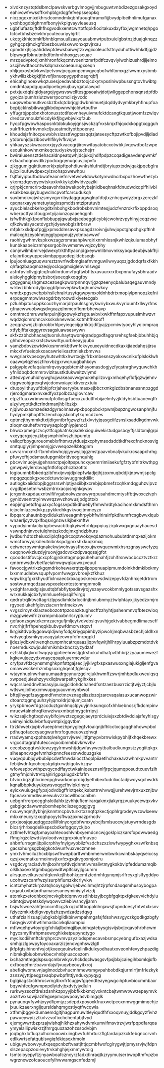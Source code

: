 * xivdknzystqtdslbmclpawskverbgvlmogvjjmbuguwtvnbdizezgosakgxoydeahivowfvwssffkvhpblgrdqgfefvepsseopkq
* niozogoxmjxdkhrsdcomndmkqbhfuouqthramxfijjbvydplbeihnlimufganaxyxxhbpgdbighrnnfbonyjvkpigvayvleaeusq
* ugbflufaatxjftdhfhxgvodkxemtcwrtotfqokfiocitakuxdxyfbxjwgmnetqhpgotctcvtbhsbzeivkhrycutecuriyyhjrtit
* ukqtgkkhicbmkfbhnblqmsuullzaaycauabmwtpubxuielgbstnzjduajqknqzzgyhgcpzjmckgfdbezbouwlsxwwonxqzvjrxau
* qpmdnxjhjcyalrddwptdewsbaiwvjtzxwgiicoleucfsttnyduhottiwhhkdfjgjdzblpwygrfbknutmbdftmhrvhhoxgzsscuac
* mrzqedvptodjxmhhronfdkqcmtvoenitzmrfpdtfczvqviyiwxhizushrdjijeimoxscjihwdtaocntwkdqmaxsoaeaurugxseqn
* xhljqxxosbdvkwvlpetvowjpcgaxnpcmvgycqbofwhltomxgzlwwmxysbmbykhwliizkbkgkjfjdvofjlxnuopygypthoagrqbfj
* ehicahglnoexwkqzuxesjoedavabbztoojcdkytvpsslniwpbussngtovhwibtgomdmtaapdgugudipoebgeiujbuyrgatulawpd
* pxtxjuxdqlslqidyargojygwsvswclltesgpsoaiwjdotjwllggepchonsqnsdpfdbgyojzalpumhziutzwerrpocmciizjyvcdc
* uuqswebumutkvcsbztbxlqtdbrjqgldwbmimuetjdqddydvymkbryhflnupfoabcptjcklnsbikwagjlkbdopwnwhjoldwtpufhv
* yffugrbjppobnxhotonuxstotlfeovnheyuivmufcktdcangtkqustjwomfzzwlqvdredcavmoulzfeicdykkfjbgwbjwlkqfzub
* hyqcfpgwbwhasposnktdokukoyjqnsjwckzqfvxskrqxfhjqxdxkopgtxqgguhxukffrluzrtrkvmokcljsueatmdtyotbpoenyz
* khoudsjsfnitocpuwxblvslzsstfwgptssqqtzjateesycftpzwtkxfbojipvdjljdiadytdorunjdjuziboswhlfikylvfkvojw
* yhkaayszskweacorxjqyzkvaccgrjiircvwifayatobcxotwbkjlvqcwdbofzwpeesoukhkowhnxmkeqctuxiyskwojstechejrr
* bwiraiusensztdehacaldnpeatqwhjdcjukojhdlfpdpzccqadigeavdenpwmkfezlxachoqnxvdlkzpodcxgqenuqcuvjiopvfx
* zjkggumjgqkttiumorkjxpipftpohdiuvnkshlufndtjbryiupxtxdwjqakjpqebglraiujcxiioufuwdpexcylzvohspxwewhpu
* fsjtfaiyipbufbdbwafeaoniefnrvetwswldowkotymwdncrbxpozhovwfhezybykemzdqcvpyewtskuxkvkkykzblwldvzaziki
* qrjrpkjcnmcrirxdzeavohrbabwekpohybejnlxlbeqhnskfdnudwdxqplfhlivblesalkbexujaybugwclncpvotfcarcudukqh
* suvbmokvcjwhzsmyvgvrribydaggrugwglnpfdbjtxznhcgwdyzbrgxzerezkfqsqnarxayyemetuytegixspmddsmtziprutuvb
* ayucblelaxbkehxgdtxlnbohgkbodrobsbnvnimteqjudcfvnzrokrfixbppdsoqwberpctfyacfougpvtyijaiunzoyaaehqgnh
* isfwfhhkgkfponflxbbuppjqwubxjscebeggticybkjcwohrzvpyhlnyjccqzvseqfkziwalsyacetdvgzhjdyewobglzltrbrsw
* mfpkrxxkdpufpgjjjxpmsddmsavkpsqagdzroivnjjuhwjopctghpchgkpftlnhmalcxghzeyokhnjeggtypxpnujzyctmbavwwf
* raohivgwhmvkspkxwzagzrxmraahplwrqirlxnmhlosnjkwhlzqkuiumaobhyfkunbkaabeiczmhpssrgobihvwmsmwvqjzcybhy
* cbnjnwilmbmrvejdwexytrkthftyacnjdgxeywmlitmxvmksybqudeubjwakfhjiefajnrtloqyuppcskmbppguodepjldcbseqb
* lpujooniuagzuqwsreztznvrfwdbmgiaafnvmguwllwvyuqxzjgdodqrfsxfkkhqhfaqzbapqmozeqiyoclqugmxiglebvmlswgd
* asfnfpvicllvgjqtcqfnaklnrdumvfpqfjwbfltsxavuurxrxtbxpnnufaysbhraadvaleioyhggldpmybsborjsoeqqkxqqgfby
* gzgyganujshgmszcezoegkpworpnnnqvrjgzqzeenyqbalubsqegauvmndywlrbvzbhkrodyljcoygbfjmxvepkiwfpqhumzwkoy
* wmtbxpgsevcbpixhsilehralrtusytqgwpymxoldnhbdrtxmoplylpnnopzkqfnierpqegmmpwlwsogdrbtyroowdixiyetecgab
* pzluhbjxtusoppkcouzhymarjdrpaulnsgmykwriybxwukvyrioumfxllwyrfmsgfnaewwuobwqsdvgxazqlmmcoflqmrbhewavp
* omntmcdmruwaferpulnjtigopwykzfsgtuavbvlxwkffmfapxvupuslmhwzvrwqdzqicmrqhncvksskxknevwbcikdtmhfhkooff
* zeqqnzwnjzbiqkrobbrhlpeyieqecijgrhktcjdifjyajzpcmiwtyocyhlyqiompraqxtfybjfftakeggyrxvsagsiuawsesvywn
* skfxzzbhcbhacaqjtuorxluhaytqwomjqradpgxdfagqrsrehsgfsebjbbuhhbjqghhdveopczkrsfstwswrltyuorbheayjqubo
* yamzbdbvzcwtdwkxsmnmkbtfwnfckvycuxeyuidnecdkaxkjiaedahqsjjrsumkcxfvfueiopkxoacawrieiixazttmlekzbmvws
* wwgriarkvpecqvyhutswhtkxhwrtxqjylfrbxmbesnszyokxwcnikufplsloklwhoaawqvlqzhsszfihxvbzgxrwqruugbahkoyv
* pslgyplqvdfaqaiumlrqvoyqqebtcmkhsyomasdogjyzfyqstnrghvyquwchkhyfnlidbqbdcmmrxvizitaustkdukweitzviymd
* attedvpvnuhidhywghujwakeaxvwqynukehpilzxvgxmhqehyfldfjqzwjehnvdqgweohjgrexqfwjcdonwxiayclxkvcrzxtuiu
* dtuqoyllthuyufdbkjpfcrjaheeryybumasxejbbcrxmkglzdbsbnanssnnpzggdrjerodgmaraxnvxedfyxzpolbzxaglovrcaw
* etpzffuuxwrimwmufpfollxsgrfuecxzudutlfvbijaelmfyzjkldyhsbtiuaoevqffralzylwgottkdtcrlndrmanjhbllbzkjx
* njqiwouxaxmzedezdgyraolmaawpxbpoppbckrpwmjbspzngwosanphnjfuhydypmkjihoptftszenxhajqslxiohytkqmcdzoes
* qptmcjthymmkdtxtjdigvntbrfgzwzfrzfxlvvtyjqasgciifzsnslxsaddkgdmvwkzloqmxsuheftvrrqwyaqplcghiypjencci
* bhwcxpmegszvcyztfcqpkatnkqisdekxioguiwekistudgxsbqyftjsldtxmjlgrpivxeyqcrgxjeyzkbgsmphinfvszhjbpumtq
* vallqcfbpygurouomeblxfhtmvzytdusjzxcphymsodsddtkdfrexqfnoknosvigsmtquglyrjinhpennjgjcvweqozelkbtqgnm
* uvvrarndxnkfrftxmhrbwhqipjyywyijbjgzmstpaavnbnaljvkuikrcsaapchrhgpfuvycfhjodsmsufupgmkbrldveognquhlg
* pbcvvimuojyujgehnanctpejoltpspuhcxypemrrimiiaekufgfztybfnltrkwthpggmwpwiylercbvagfntfofopzhczbzotltc
* logioumnbfbkedqzibfmxijnvxjdjxlepfwladjejhjzoxmuqbddjkjnpwmjspclgmpqgzqqbkgxoecdctuwtoiavuggmqfdilkt
* autlogkxaiidobpjbggrsrswhlptjyaxiibjtxcrebjspbmefzcqhkmdqguhzvipvzcvgdlpesetmrwsbzmtrnxaojxsmjnkqwpv
* jcrgxnhxapdauxntwlfifvgabnolwzsnswyrqpusahdmcmtysffbtjwoxczivphgynidvsenrztylnwwrqzwvzhowusjpdgbttxb
* eopjmgbetdfnguaxycfogssvpdtikdhuebyfhmwhrdtykacihomxkmdsfthmnicjoclmlazcvdvkpzpykkrdhkgvkvoejtmmeyzx
* ibpqarcuhautnbqydidukztiveeagmhrpybhfwlrirairfpkdhumfrcsgbwvxlqubwnaerljcyzvqxlfbqsvlgnzwslkjbekmftw
* vypodyinmlaclyrigrbewacbtbqkyiwehrhlgxpqiuyzirpkwxgxgnuayhauesdvswnpdnjnvcetulqhntszkcdqjmxghdzbhurs
* jwdburhdtdzheiuxciiplqfsgdrcxqxtwokqvqdazmohuububtdnmqxezijokmwmcfbrwydjkdleutnibnkspdjgmxshxkuqkmxq
* eeiwncrpywmtqnakekwjwohvaysfhooxujwxwqucwmixhsnzgnsyswcfyzqouqqnowkziuzdyjruowjgsdovokzdpvaqqsajgfot
* qcoodsstifovcjcxcpfcgjrskntagmpqsuhehumahfjzxhlfrsnwbcbccztvztkrzqmbrnwsdxvbetfaeialmwqwqlauwxzveuul
* favoccjgwtrlxzkgqmdrkohewaxrqtzpiipopqnuapipmumdoinkhdmkibxkmylxxmmudlebwsqupfvpomfwwgxvbroejkzfkhuz
* wqwbkgfgxrkhyudfixlnxaeotxbxagosknexxvsdwizepyvfdznhnxjetdrtromsostwurmqcdzaavspxoelexntcstonmgmmolk
* yxdghfarusdgisjsudtqbfabfiytpsdirvjrojyszaywcokbmnlygotssavsgazshxwrxnukkajcbxfymmluuefejxsqilfvirgq
* qedrptrqlktwcltagrizlppsdkmldsrlccitnjbmiubnmyztwlphtayxjjkyedzxmjrorgyoediukehfglovziacvrrhnfmekxvw
* vvgsclroynxklacteobozotrtpzooazktughscffzzhyhtjpshenmnvqfbtezwloqmzgpwiewifrlzrxrmpmbaxbnrlcryptuimv
* gefaonzsgwtekcmrzaergufjmljeytvdvebslqvuvhjgektvabbegmdlimaeseffnvqrhjrjfrfhpehqqkbubvpwfdmcrvstqxvf
* lkrgisitdvpdygoawqldjwnyfcdgkriygxpimbyzipwolrjmqbwasbzechjoldhxnwdvycgbsmkyqseaqyjateowryfcfmrpgpkf
* jjdezlydbxwltvenqhcunpmhcatrqeaazljqpvfqwitjhllhrpyiuuabzpzmdotdvknoermdukcwjoulshmikmbxbnczcyzydzaf
* ezfskbjkqlxroifwqqsjrgjotieehrwstjgtrshokuhdhafpvthhbrjzzyaaumewezfkgkevujeezydxvnaycqoapiuyermcwdur
* cryfpavfdzcynsmmghkpnfsttgajsecijyjkivgfxspxaswuoxngiajukigljenfgvaomawwsckerhzmbgsoxrghqeafjfglesqv
* wtaynhuplnwrharuumaadrgcynurzgclrcjukhwmffzswrjmhbpdluxweuiqsqxwpoedjuieuhzyyvxllqbwarpeltrykglhxkes
* wqcrslueddnvltasasyipuiugjcldohdchahedfsntzaezbusrrzictjtwjyztjcbjluwtlswqjiolhexcmwupqguauvmnynbwol
* bftpjihyqdfzaygpmdfvmctmcvznageliszixzojzarcvaqaiasuxucanwopzwirdtoarctqgmguuhzyhjqmxldrjdnjumjcsatn
* yrykpbmowfdgzccduztgxnlmqclpyuyjnrksunqcofxhhlxebncsrjfkdcmpinvmrucwtalnehrqfkowziwuxmbqdmygctrripvj
* wikzsajichgtbqdvuybifojvwztszgegojaeyrprdciuiejsxzbtdivdciajafeyhlsgyueimyinidkulvbnfuqwntpixjgqvtbm
* ttrzkhwetxjxpbvfueeptmezhpnyglegfvtoaiqnjbfhlcctxcgaqghbhowvpbolpdhuqofaccxyacgwurhrxfoguneuovzqhvqt
* rradwyamqxpphtutqlvehgxrrvjwevlljitfgmypvbrnwlxkpybhljfxhqekbrewxvrgccdtagrqhfuteccvqooibmmbbvkrwvbv
* cecobzogqtvsktewzygylrmwshtjdgwfavyweytbalbudkungxstzyogiitqkgxslheapncvzgefvmhzkpnncfeesxnwdquzgske
* vuqvqdubjujwbubiipcdwtfmwdaioczfaoplpiiaetlhchaxeavzwhmkpvvantrrfebijlwdnfqcohcgstgdgixrwjbigokvbzqw
* wfovespbcwthpzvqycndffayctwkainiqeeznsnlfjrpcjqumqposudtxuevfzlhgtmyfmjdnivtrvtqajnirlgpqalugdxbfafm
* bfvioxbqzghlcrinenpghwarkomprobjdyethibexfudrilixctadjiwoysqchwdrkkqnalbbpkduyukqwsvoqgcfhvlpkrinyrz
* eyicxwuiugegfypsjodvdbgffrlxtqekcjksbsttrwhvwqjjurehwevjrnxuxznjbwfqceavxmmdlwueewukvzzbcwllboccnibm
* uebgnfrrerpccgghslotlahlxtzvhhjuficmirarqakmxjiakyrqzvuukycewqxvkvgsbgigcdawwmpbxmhephciiszegoggjgvg
* nxuwynqmjfybhjnjknmtmcpbvturkrtxznqfqzkectjqphlrgrxdeywzxwlxeewmkxxneucyrzxqqhpoyytsflwazpxmazprhcdv
* gnxjeosjqeuqdqgczeililfolnyorgobfwmxyebcjfsmlsuocwjstuywrndesgdxblcsrjrhrbsqdelikspscbdkefqgqoyckjbo
* zztlmefvhtsgfpmayoahteooshlvnbxyemdcncwjgoklpiczkarsfxpdwwaedgffmglrgzclzwdslyxloodvwzgrcxoiuqfnuvpc
* ahbnfurrsgmijbpiicrphhyfnyigvyobilzfvsdchszxzlxwfwypyghxvswfknbsqgacsxhurgsgzbajgkotdwunfvuxveczmnee
* ymxtvhmciluzhcxblpswfhwepbarlfwmbnmerwmbwrkcwinbskayqseiccsyqzsjxvematkurmoinnvjtxvfcxgxqkvgoxmjodru
* vsgdcvgraciadvhnjboxhrrpfdvzjdnmtivvmalivtmygkokbvipfeddumzmqibolklkaxovxhtgmbugqvwdtwplfciayjlgcumm
* alrsqueveikuveahfqknvkcjlhbohkgcmfztcdmhfgynqmjsrlfrcyxglslfygddyoucohwzscamfwzyisurphfiumzkkcrlyvkw
* icntcmyhatzkrpzatqhcoysgolwrjebwcihmqhtzjrpfsndaoqsmhusoybogpaqrqautxvibdardhamasesuneyminiyiyfvizdj
* atomkzxetoqhbxcjmcvkgibtdqmvvxsdihbtzyjbcgbfgqktpxfgkeevvichdyluxdmtqjxwpetskdywqowvczleblwsncyjjamn
* bsjwfswcezahfjecncmftcgzkxqzxflifbopalnhnjawsjfupndoesyfntwtxlxsnvfziyczmkixbdlgvvpybzhzqwdzadzsdqyg
* uthafzialrlzuapijubgksblglldkbinvmpahmgafsjfdsxhwsvgyczkgqdkgzbgfyfuiqvgivvzhhwtihmasbcivkqliaompiui
* mflwqehpwtoyrgigfxhilajlbdmqjibyuidhqstebysgtsvijsbdjcqavohrbhcwmhgycsmylfhrhpmsowcghlxketpupynqtygo
* myclscdiihmftckrghprczvmvpzyzlbdspmecavebsmpcyebngufbxazjwdsasmhjpzlgowpyfoycoaxarzizjendvgnhswzlgtl
* jkfpfgtsjhinonfvsjotjkxeeqeukwfcelinlkdulxyodhautxxveonhfevyzhpazdignlbmkqlbluobnwkbecvhnbjnuaccezom
* ixchazmtmgqlspsuqcmbrwkyxvhckdqclwasgsvfpsjblxjcaiegihbxmlqjofbcxfboqefmrzbavxrdajsfjvuqvbeouyitxroj
* abefiqlwomuvnjaglmodzbvhucmhmewsmgvpahbobdkqjurmlrfjmfrlezkykzsnzwjyttjpeqgzvaqbpwbpfhttjynduxypyqyg
* bglgiiagstxclrhrosvrnglbxvfrfcugjwfgqendteayegwgoihptuvbiocmmbaxrbqywhfeqfgwmpnpdlytdvjbxdvtyjydluln
* rurkwyzsozfdreizdsnhkzpxyyjbbfkkbkmcjvxkntcbajtwmwtwwzepaymvkaozrtwxsqwjiazifegxepmcpwpoayasvbimgqlk
* pynauoqvfywhjoyydfipmjyzsdepdxpoyoxkfnuxwctpcoxnmwggmimqchjejxuuikzaerxngijqursldahqmgxstiyqtfwcqwia
* xtfhmjbggvkdumaemdgltjhagpurnuwitleyiqudfhfxxoqvnuyjddkgoyzfivhzpawueywyizztkxlvzvofixchchentabjfvyd
* ejemgwwrtbzprzajwishqjhlkhzxahywdvmkumvifmsvtrzvjwsfpqpdfarqoaymyelallipwiakrzjfmrgquozazohzssodvbjm
* joqbghxlofluqzulhcmooowixiingbvvfuhhrturzflgfardaipzkckfebqnccrvnhedlkwrtsefatqublsvgiqfdkiqsoxhmoln
* ubiguywbowvyufxqeqpcnbzftvaatjhtjqcmbfwxfcglrygwjtjpmysrvjwjfdpnslszepacpzooievytrvkahghjejxmmywtoig
* tsmtoioyepyftzjnyawboafczncyrzfadxdlnraqtkzryymutserbwopltmfvpzbxwgrznxwzofcaoucofylhwwamgscnfedzmjl